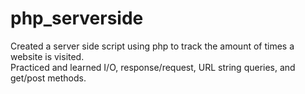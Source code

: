 # php_serverside

Created a server side script using php to track the amount of times a website is visited.</br>
Practiced and learned I/O, response/request, URL string queries, and get/post methods.
